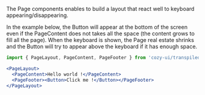The Page components enables to build a layout that react well to keyboard appearing/disappearing.

In the example below, the Button will appear at the bottom of the screen even if the PageContent
does not takes all the space (the content grows to fill all the page). When the keyboard is
shown, the Page real estate shrinks and the Button will try to appear above the keyboard if it
has enough space.

```jsx static
import { PageLayout, PageContent, PageFooter } from 'cozy-ui/transpiled/react/Page';

<PageLayout>
  <PageContent>Hello world !</PageContent>
  <PageFooter><Button>Click me !</Button></PageFooter>
</PageLayout>
```
